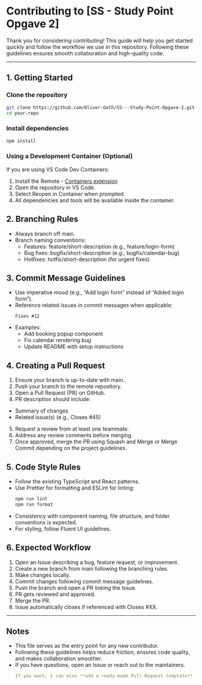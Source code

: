 # Contributing to [SS - Study Point Opgave 2]

Thank you for considering contributing! This guide will help you get started quickly and follow the workflow we use in this repository. Following these guidelines ensures smooth collaboration and high-quality code.

---

## 1. Getting Started

### Clone the repository
  ```bash
  git clone https://github.com/Oliver-Goth/SS---Study-Point-Opgave-2.git
  cd your-repo
  ```
### Install dependencies
  ```bash
  npm install
  ```

### Using a Development Container (Optional)

If you are using VS Code Dev Containers:

1. Install the Remote - [Containers extension](https://code.visualstudio.com/docs/remote/containers)
2. Open the repository in VS Code.
3. Select Reopen in Container when prompted.
4. All dependencies and tools will be available inside the container.

## 2. Branching Rules
- Always branch off main.
- Branch naming conventions:
  - Features: feature/short-description (e.g., feature/login-form)
  - Bug fixes: bugfix/short-description (e.g., bugfix/calendar-bug)
  - Hotfixes: hotfix/short-description (for urgent fixes)

## 3. Commit Message Guidelines
- Use imperative mood (e.g., “Add login form” instead of “Added login form”).
- Reference related issues in commit messages when applicable:
  ```nginx
  Fixes #12
  ```
- Examples:
  - Add booking popup component
  - Fix calendar rendering bug
  - Update README with setup instructions

## 4. Creating a Pull Request
1. Ensure your branch is up-to-date with main.
2. Push your branch to the remote repository.
3. Open a Pull Request (PR) on GitHub.
4. PR description should include:
  - Summary of changes
  - Related issue(s) (e.g., Closes #45)
5. Request a review from at least one teammate.
6. Address any review comments before merging.
7. Once approved, merge the PR using Squash and Merge or Merge Commit depending on the project guidelines.

## 5. Code Style Rules
- Follow the existing TypeScript and React patterns.
- Use Prettier for formatting and ESLint for linting:
  ```bash
  npm run lint
  npm run format
  ```
- Consistency with component naming, file structure, and folder conventions is expected.
- For styling, follow Fluent UI guidelines.

## 6. Expected Workflow
1. Open an Issue describing a bug, feature request, or improvement.
2. Create a new branch from main following the branching rules.
3. Make changes locally.
4. Commit changes following commit message guidelines.
5. Push the branch and open a PR linking the Issue.
6. PR gets reviewed and approved.
7. Merge the PR.
8. Issue automatically closes if referenced with Closes #XX.

---

## Notes
- This file serves as the entry point for any new contributor.
- Following these guidelines helps reduce friction, ensures code quality, and makes collaboration smoother.
- If you have questions, open an Issue or reach out to the maintainers.
  ```yaml
  If you want, I can also **add a ready-made Pull Request template** that complements this CONTRIBUTING.md so new contributors have a form to fill when submitting PRs. This would make it even smoother for collaboration. Do you want me to do that?
  ```
